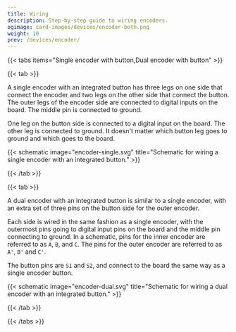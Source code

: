 ```yaml
---
title: Wiring
description: Step-by-step guide to wiring encoders.
ogimage: card-images/devices/encoder-both.png
weight: 10
prev: /devices/encoder/
---
```


{{< tabs items="Single encoder with button,Dual encoder with button" >}}

{{< tab >}}

A single encoder with an integrated button has three legs on one side that connect the encoder and two legs on the other side that connect the button. The outer legs of the encoder side are connected to digital inputs on the board. The middle pin is connected to ground.

One leg on the button side is connected to a digital input on the board. The other leg is connected to ground. It doesn't matter which button leg goes to ground and which goes to the board.

{{< schematic image="encoder-single.svg" title="Schematic for wiring a single encoder with an integrated button." >}}

{{< /tab >}}

{{< tab >}}

A dual encoder with an integrated button is similar to a single encoder, with an extra set of three pins on the button side for the outer encoder.

Each side is wired in the same fashion as a single encoder, with the outermost pins going to digital input pins on the board and the middle pin connecting to ground. In a schematic, pins for the inner encoder are referred to as `A`, `B`, and `C`. The pins for the outer encoder are referred to as `A'`, `B'` and `C'`.

The button pins are `S1` and `S2`, and connect to the board the same way as a single encoder button.

{{< schematic image="encoder-dual.svg" title="Schematic for wiring a dual encoder with an integrated button." >}}

{{< /tab >}}

{{< /tabs >}}
